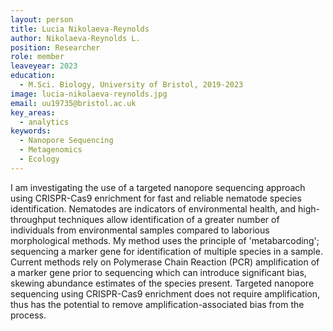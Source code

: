 ```yaml
---
layout: person
title: Lucia Nikolaeva-Reynolds
author: Nikolaeva-Reynolds L.
position: Researcher
role: member
leaveyear: 2023
education:
  - M.Sci. Biology, University of Bristol, 2019-2023
image: lucia-nikolaeva-reynolds.jpg
email: uu19735@bristol.ac.uk
key_areas:
  - analytics
keywords:
  - Nanopore Sequencing
  - Metagenomics
  - Ecology
---
```

I am investigating the use of a targeted nanopore sequencing approach using CRISPR-Cas9 enrichment for fast and reliable nematode species identification. Nematodes are indicators of environmental health, and high-throughput techniques allow identification of a greater number of individuals from environmental samples compared to laborious morphological methods. My method uses the principle of 'metabarcoding'; sequencing a marker gene for identification of multiple species in a sample. Current methods rely on Polymerase Chain Reaction (PCR) amplification of a marker gene prior to sequencing which can introduce significant bias, skewing abundance estimates of the species present. Targeted nanopore sequencing using CRISPR-Cas9 enrichment does not require amplification, thus has the potential to remove amplification-associated bias from the process.
